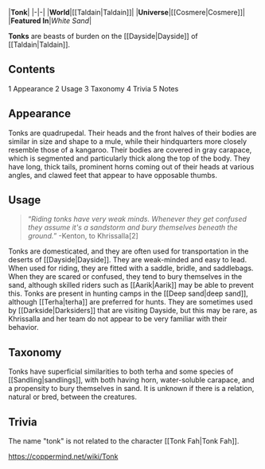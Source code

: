 |**Tonk**|
|-|-|
|**World**|[[Taldain\|Taldain]]|
|**Universe**|[[Cosmere\|Cosmere]]|
|**Featured In**|*White Sand*|

**Tonks** are beasts of burden on the [[Dayside\|Dayside]] of [[Taldain\|Taldain]].

## Contents

1 Appearance
2 Usage
3 Taxonomy
4 Trivia
5 Notes


## Appearance
Tonks are quadrupedal. Their heads and the front halves of their bodies are similar in size and shape to a mule, while their hindquarters more closely resemble those of a kangaroo. Their bodies are covered in gray carapace, which is segmented and particularly thick along the top of the body. They have long, thick tails, prominent horns coming out of their heads at various angles, and clawed feet that appear to have opposable thumbs.

## Usage
>“*Riding tonks have very weak minds. Whenever they get confused they assume it's a sandstorm and bury themselves beneath the ground.*”
\-Kenton, to Khrissalla[2]

Tonks are domesticated, and they are often used for transportation in the deserts of [[Dayside\|Dayside]]. They are weak-minded and easy to lead. When used for riding, they are fitted with a saddle, bridle, and saddlebags. When they are scared or confused, they tend to bury themselves in the sand, although skilled riders such as [[Aarik\|Aarik]] may be able to prevent this. Tonks are present in hunting camps in the [[Deep sand\|deep sand]], although [[Terha\|terha]] are preferred for hunts.
They are sometimes used by [[Darkside\|Darksiders]] that are visiting Dayside, but this may be rare, as Khrissalla and her team do not appear to be very familiar with their behavior.

## Taxonomy
Tonks have superficial similarities to both terha and some species of [[Sandling\|sandlings]], with both having horn, water-soluble carapace, and a propensity to bury themselves in sand. It is unknown if there is a relation, natural or bred, between the creatures.

## Trivia
The name "tonk" is not related to the character [[Tonk Fah\|Tonk Fah]].


https://coppermind.net/wiki/Tonk